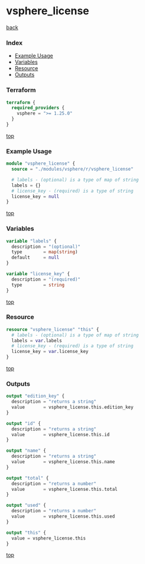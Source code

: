 # vsphere_license

[back](../vsphere.md)

### Index

- [Example Usage](#example-usage)
- [Variables](#variables)
- [Resource](#resource)
- [Outputs](#outputs)

### Terraform

```terraform
terraform {
  required_providers {
    vsphere = ">= 1.25.0"
  }
}
```

[top](#index)

### Example Usage

```terraform
module "vsphere_license" {
  source = "./modules/vsphere/r/vsphere_license"

  # labels - (optional) is a type of map of string
  labels = {}
  # license_key - (required) is a type of string
  license_key = null
}
```

[top](#index)

### Variables

```terraform
variable "labels" {
  description = "(optional)"
  type        = map(string)
  default     = null
}

variable "license_key" {
  description = "(required)"
  type        = string
}
```

[top](#index)

### Resource

```terraform
resource "vsphere_license" "this" {
  # labels - (optional) is a type of map of string
  labels = var.labels
  # license_key - (required) is a type of string
  license_key = var.license_key
}
```

[top](#index)

### Outputs

```terraform
output "edition_key" {
  description = "returns a string"
  value       = vsphere_license.this.edition_key
}

output "id" {
  description = "returns a string"
  value       = vsphere_license.this.id
}

output "name" {
  description = "returns a string"
  value       = vsphere_license.this.name
}

output "total" {
  description = "returns a number"
  value       = vsphere_license.this.total
}

output "used" {
  description = "returns a number"
  value       = vsphere_license.this.used
}

output "this" {
  value = vsphere_license.this
}
```

[top](#index)